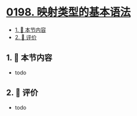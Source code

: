 # [0198. 映射类型的基本语法](https://github.com/tnotesjs/TNotes.typescript/tree/main/notes/0198.%20%E6%98%A0%E5%B0%84%E7%B1%BB%E5%9E%8B%E7%9A%84%E5%9F%BA%E6%9C%AC%E8%AF%AD%E6%B3%95)

<!-- region:toc -->

- [1. 🎯 本节内容](#1--本节内容)
- [2. 🫧 评价](#2--评价)

<!-- endregion:toc -->

## 1. 🎯 本节内容

- todo

## 2. 🫧 评价

- todo
